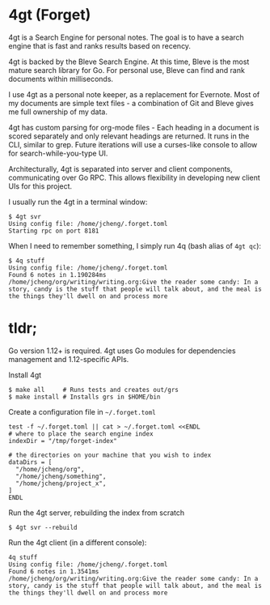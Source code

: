 # 4gt (Forget)

4gt is a Search Engine for personal notes. The goal is to have a
search engine that is fast and ranks results based on
recency.

4gt is backed by the Bleve Search Engine. At this time, Bleve is the
most mature search library for Go. For personal use, Bleve can
find and rank documents within milliseconds.

I use 4gt as a personal note keeper, as a replacement for
Evernote. Most of my documents are simple text files - a combination
of Git and Bleve gives me full ownership of my data.

4gt has custom parsing for org-mode files - Each heading in a document
is scored separately and only relevant headings are returned. It runs
in the CLI, similar to grep. Future iterations will use a curses-like
console to allow for search-while-you-type UI.

Architecturally, 4gt is separated into server and client components,
communicating over Go RPC. This allows flexibility in developing new
client UIs for this project.

I usually run the 4gt in a terminal window:
```
$ 4gt svr
Using config file: /home/jcheng/.forget.toml
Starting rpc on port 8181
```

When I need to remember something, I simply run 4q (bash alias of `4gt qc`):
```
$ 4q stuff
Using config file: /home/jcheng/.forget.toml
Found 6 notes in 1.190284ms
/home/jcheng/org/writing/writing.org:Give the reader some candy: In a story, candy is the stuff that people will talk about, and the meal is the things they'll dwell on and process more
```

# tldr;

Go version 1.12+ is required. 4gt uses Go modules for dependencies management and 1.12-specific APIs.

Install 4gt
```
$ make all     # Runs tests and creates out/grs
$ make install # Installs grs in $HOME/bin
```

Create a configuration file in `~/.forget.toml`
```
test -f ~/.forget.toml || cat > ~/.forget.toml <<ENDL
# where to place the search engine index
indexDir = "/tmp/forget-index"

# the directories on your machine that you wish to index
dataDirs = [
  "/home/jcheng/org",
  "/home/jcheng/something",
  "/home/jcheng/project_x",
]
ENDL
```

Run the 4gt server, rebuilding the index from scratch
```
$ 4gt svr --rebuild
```

Run the 4gt client (in a different console):
```
4q stuff
Using config file: /home/jcheng/.forget.toml
Found 6 notes in 1.3541ms
/home/jcheng/org/writing/writing.org:Give the reader some candy: In a story, candy is the stuff that people will talk about, and the meal is the things they'll dwell on and process more
```

